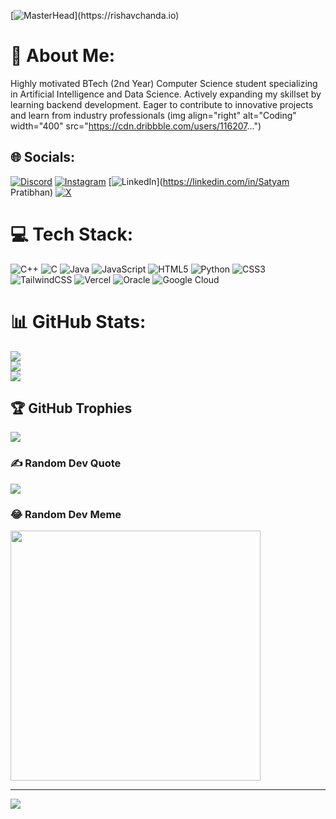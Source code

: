 [![MasterHead](https://1.bp.blogspot.com/-7A4WynwLsM...)](https://rishavchanda.io)

# 💫 About Me:
Highly motivated BTech (2nd Year) Computer Science student specializing in Artificial Intelligence and Data Science. Actively expanding my skillset by learning backend development. Eager to contribute to innovative projects and learn from industry professionals
(img align="right" alt="Coding" width="400" src="https://cdn.dribbble.com/users/116207...")

## 🌐 Socials:
[![Discord](https://img.shields.io/badge/Discord-%237289DA.svg?logo=discord&logoColor=white)](https://discord.gg/624275326041849857) [![Instagram](https://img.shields.io/badge/Instagram-%23E4405F.svg?logo=Instagram&logoColor=white)](https://instagram.com/satyam_pratibhan.23) [![LinkedIn](https://img.shields.io/badge/LinkedIn-%230077B5.svg?logo=linkedin&logoColor=white)](https://linkedin.com/in/Satyam Pratibhan) [![X](https://img.shields.io/badge/X-black.svg?logo=X&logoColor=white)](https://x.com/s_pratibhan) 

# 💻 Tech Stack:
![C++](https://img.shields.io/badge/c++-%2300599C.svg?style=for-the-badge&logo=c%2B%2B&logoColor=white) ![C](https://img.shields.io/badge/c-%2300599C.svg?style=for-the-badge&logo=c&logoColor=white) ![Java](https://img.shields.io/badge/java-%23ED8B00.svg?style=for-the-badge&logo=openjdk&logoColor=white) ![JavaScript](https://img.shields.io/badge/javascript-%23323330.svg?style=for-the-badge&logo=javascript&logoColor=%23F7DF1E) ![HTML5](https://img.shields.io/badge/html5-%23E34F26.svg?style=for-the-badge&logo=html5&logoColor=white) ![Python](https://img.shields.io/badge/python-3670A0?style=for-the-badge&logo=python&logoColor=ffdd54) ![CSS3](https://img.shields.io/badge/css3-%231572B6.svg?style=for-the-badge&logo=css3&logoColor=white) ![TailwindCSS](https://img.shields.io/badge/tailwindcss-%2338B2AC.svg?style=for-the-badge&logo=tailwind-css&logoColor=white) ![Vercel](https://img.shields.io/badge/vercel-%23000000.svg?style=for-the-badge&logo=vercel&logoColor=white) ![Oracle](https://img.shields.io/badge/Oracle-F80000?style=for-the-badge&logo=oracle&logoColor=white) ![Google Cloud](https://img.shields.io/badge/GoogleCloud-%234285F4.svg?style=for-the-badge&logo=google-cloud&logoColor=white)
# 📊 GitHub Stats:
![](https://github-readme-stats.vercel.app/api?username=SATYAM-PRATIBHAN&theme=dark&hide_border=false&include_all_commits=false&count_private=false)<br/>
![](https://github-readme-streak-stats.herokuapp.com/?user=SATYAM-PRATIBHAN&theme=dark&hide_border=false)<br/>
![](https://github-readme-stats.vercel.app/api/top-langs/?username=SATYAM-PRATIBHAN&theme=dark&hide_border=false&include_all_commits=false&count_private=false&layout=compact)

## 🏆 GitHub Trophies
![](https://github-profile-trophy.vercel.app/?username=SATYAM-PRATIBHAN&theme=radical&no-frame=false&no-bg=false&margin-w=4)

### ✍️ Random Dev Quote
![](https://quotes-github-readme.vercel.app/api?type=horizontal&theme=radical)

### 😂 Random Dev Meme
<img src='https://memer-new.vercel.app/' style="height: 400px;"/>

---
[![](https://visitcount.itsvg.in/api?id=SATYAM-PRATIBHAN&icon=0&color=0)](https://visitcount.itsvg.in)

<!-- Proudly created with GPRM ( https://gprm.itsvg.in ) -->
